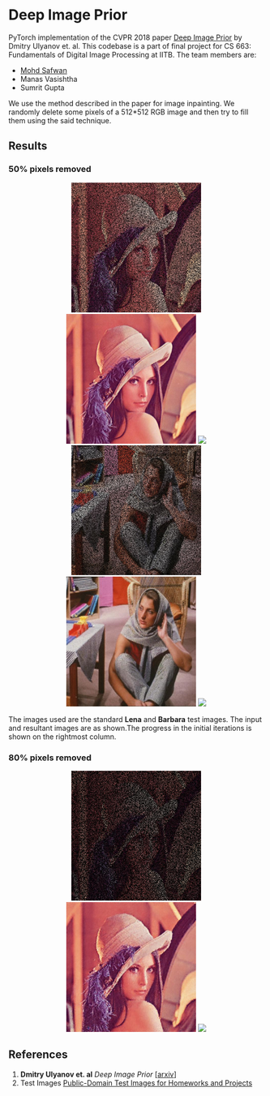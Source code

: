 # Deep Image Prior

PyTorch implementation of the CVPR 2018 paper [Deep Image Prior](https://dmitryulyanov.github.io/deep_image_prior) by Dmitry Ulyanov et. al. This codebase is a part of final project for CS 663: Fundamentals of Digital Image Processing at IITB. The team members are:

- [Mohd Safwan](https://github.com/safwankdb)
- Manas Vasishtha
- Sumrit Gupta

We use the method described in the paper for image inpainting. We randomly delete some pixels of a 512*512 RGB image and then try to fill them using the said technique.

## Results

### 50% pixels removed
<div align='center'>
    <img src='imgs/lena_start.jpg' height="256">
    <img src='imgs/lena_final.jpg' height="256">
    <img src='imgs/lena_progress.gif' height="256">
    <img src='imgs/start.jpg' height="256">
    <img src='imgs/final.jpg' height="256">
    <img src='imgs/progress1.gif' height="256">
</div>

The images used are the standard **Lena** and **Barbara** test images. The input and resultant images are as shown.The progress in the initial iterations is shown on the rightmost column.

### 80% pixels removed
<div align='center'>
    <img src='imgs/lena20_start.jpg' height="256">
    <img src='imgs/lena20_final.jpg' height="256">
    <img src='imgs/lena20_progress.gif' height="256">
</div>

## References
1. **Dmitry Ulyanov et. al** *Deep Image Prior* [[arxiv](https://arxiv.org/abs/1711.10925)]
2. Test Images [Public-Domain Test Images for Homeworks and Projects](https://homepages.cae.wisc.edu/~ece533/images/)
